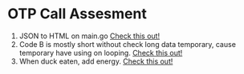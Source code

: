 # OTP Call Assesment

1. JSON to HTML on main.go [Check this out!](https://github.com/armuh16/otpcallassesment/blob/main/main.go)
2. Code B is mostly short without check long data temporary, cause temporary have using on looping. [Check this out!](https://github.com/armuh16/otpcallassesment/tree/main/assesment/assesment2.go)
3. When duck eaten, add energy. [Check this out!](https://github.com/armuh16/otpcallassesment/tree/main/assesment/assesment1.go)
